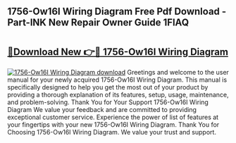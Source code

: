 ## 1756-Ow16I Wiring Diagram Free Pdf Download - Part-lNK New Repair Owner Guide 1FlAQ

# <h2><a href="http://dftwq33.blite.top/?on=1756-Ow16I+Wiring+Diagram">🔗Download New 👉🔴 1756-Ow16I Wiring Diagram</a></h2>

[![1756-Ow16I Wiring Diagram download](https://i.imgur.com/lujVjoI.png)](http://dftwq33.blite.top/?on=1756-Ow16I+Wiring+Diagram)
Greetings and welcome to the user manual for your newly acquired 1756-Ow16I Wiring Diagram. This manual is specifically designed to help you get the most out of your product by providing a thorough explanation of its features, setup, usage, maintenance, and problem-solving. Thank You for Your Support 1756-Ow16I Wiring Diagram We value your feedback and are committed to providing exceptional customer service. Experience the power of list of features at your fingertips with your new 1756-Ow16I Wiring Diagram. Thank You for Choosing 1756-Ow16I Wiring Diagram. We value your trust and support.
